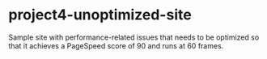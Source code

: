 # project4-unoptimized-site
Sample site with performance-related issues that needs to be optimized so that it achieves a PageSpeed score of 90 and runs at 60 frames.
